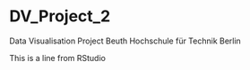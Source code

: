 # DV_Project_2
Data Visualisation Project Beuth Hochschule für Technik Berlin 

This is a line from RStudio 